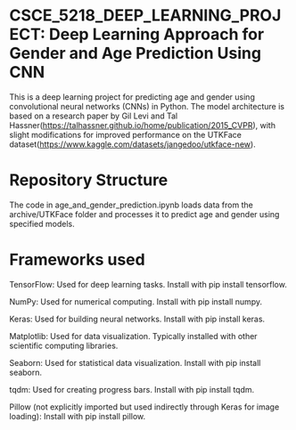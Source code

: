 # CSCE_5218_DEEP_LEARNING_PROJECT: Deep Learning Approach for Gender and Age Prediction Using CNN

This is a deep learning project for predicting age and gender using convolutional neural networks (CNNs) in Python. The model architecture is based on a research paper by Gil Levi and Tal Hassner(https://talhassner.github.io/home/publication/2015_CVPR), with slight modifications for improved performance on the UTKFace dataset(https://www.kaggle.com/datasets/jangedoo/utkface-new).

# Repository Structure

The code in age_and_gender_prediction.ipynb loads data from the archive/UTKFace folder and processes it to predict age and gender using specified models.


# Frameworks used

TensorFlow: Used for deep learning tasks. Install with pip install tensorflow.

NumPy: Used for numerical computing. Install with pip install numpy.

Keras: Used for building neural networks. Install with pip install keras.

Matplotlib: Used for data visualization. Typically installed with other scientific computing libraries.

Seaborn: Used for statistical data visualization. Install with pip install seaborn.

tqdm: Used for creating progress bars. Install with pip install tqdm.

Pillow (not explicitly imported but used indirectly through Keras for image loading): Install with pip install pillow.

